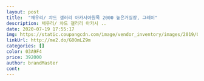 ```yaml
---
layout: post 
title:  "채우리/ 챠드 갤러리 아카시아원목 2000 높은거실장, 그레이" 
description: 채우리/ 챠드 갤러리 아카시 ..
date: 2020-07-19 17:55:17 
img: https://static.coupangcdn.com/image/vendor_inventory/images/2019/01/09/18/1/b80efd8a-bc47-4759-b714-1b4780f882b0.jpg 
linkUrl: http://me2.do/G0OmLZ9m 
categories: [] 
color: 03A9F4 
price: 392000 
author: brandMaster 
cont:  
---
```

 